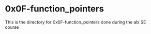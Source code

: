 # 0x0F-function_pointers

This is the directory for 0x0F-function_pointers done during the alx SE course
